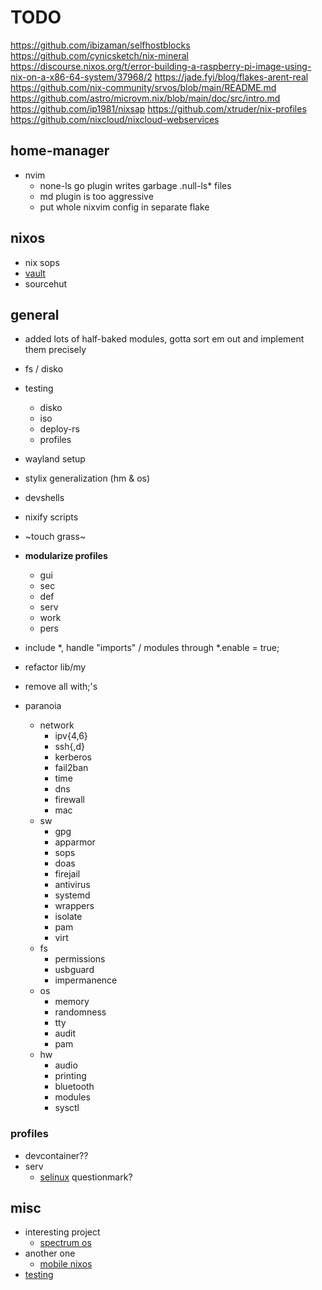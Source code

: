 # TODO

https://github.com/ibizaman/selfhostblocks
https://github.com/cynicsketch/nix-mineral
https://discourse.nixos.org/t/error-building-a-raspberry-pi-image-using-nix-on-a-x86-64-system/37968/2
https://jade.fyi/blog/flakes-arent-real
https://github.com/nix-community/srvos/blob/main/README.md
https://github.com/astro/microvm.nix/blob/main/doc/src/intro.md
https://github.com/ip1981/nixsap
https://github.com/xtruder/nix-profiles
https://github.com/nixcloud/nixcloud-webservices

## home-manager

- nvim
  - none-ls go plugin writes garbage .null-ls\* files
  - md plugin is too aggressive
  - put whole nixvim config in separate flake

## nixos

- nix sops
- [vault](https://github.com/serokell/vault-secrets)
- sourcehut

## general

- added lots of half-baked modules, gotta sort em out and implement them precisely
- fs / disko
- testing
  - disko
  - iso
  - deploy-rs
  - profiles
- wayland setup
- stylix generalization (hm & os)
- devshells
- nixify scripts
- ~touch grass~
- **modularize profiles**
  - gui
  - sec
  - def
  - serv
  - work
  - pers
- include \*, handle "imports" / modules through \*.enable = true;
- refactor lib/my
- remove all with;'s

- paranoia
  - network
    - ipv{4,6}
    - ssh{,d}
    - kerberos
    - fail2ban
    - time
    - dns
    - firewall
    - mac
  - sw
    - gpg
    - apparmor
    - sops
    - doas
    - firejail
    - antivirus
    - systemd
    - wrappers
    - isolate
    - pam
    - virt
  - fs
    - permissions
    - usbguard
    - impermanence
  - os
    - memory
    - randomness
    - tty
    - audit
    - pam
  - hw
    - audio
    - printing
    - bluetooth
    - modules
    - sysctl

### profiles

- devcontainer??
- serv
  - [selinux](https://nixos.wiki/wiki/Workgroup:SELinux) questionmark?

## misc

- interesting project
  - [spectrum os](https://spectrum-os.org/doc/installation/getting-spectrum.html)
- another one
  - [mobile nixos](https://github.com/mobile-nixos/mobile-nixos)
- [testing](https://nix.dev/tutorials/nixos/integration-testing-using-virtual-machines.html)
